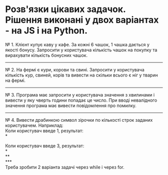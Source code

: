 # Розв'язки цікавих задачок. Рішення виконані у двох варіантах - на JS і на Python.

№ 1. Клієнт купує каву у кафе. За кожні 6 чашок, 1 чашка дається у якості бонусу.
Запросити у користувача кількість чашок на покупку та вирахувати кількість бонусних чашок.</br><hr>
№ 2. На фермі є кури, корови та свині. Запросити у користувача кількість кур, свиней, корів та вивести на скільки всього є ніг у тварин на фермі.</br><hr>
№ 3. Програма має запросити у користувача значення з хвилинами і вивести у яку чверть години попадає це число. При вводі невалідного значення програма має вивести повідомлення про помилку.</br><hr>
№ 4. Вивести драбинкою символ зірочки по кількості строк заданих користувачем.
Наприклад:</br>
Коли користувач введе 1, результат:</br>
*</br>

Коли користувач введе 3, результат:</br>
*</br>
**</br>
***</br>
Треба зробити 2 варіанта задачі через while і через for.
